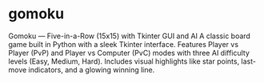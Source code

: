 # gomoku
Gomoku — Five-in-a-Row (15x15) with Tkinter GUI and AI A classic board game built in Python with a sleek Tkinter interface. Features Player vs Player (PvP) and Player vs Computer (PvC) modes with three AI difficulty levels (Easy, Medium, Hard). Includes visual highlights like star points, last-move indicators, and a glowing winning line.
